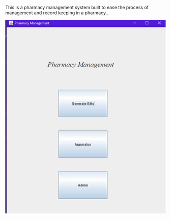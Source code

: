 This is a pharmacy management system built to ease the process of management and record keeping in a pharmacy..

![Image 1](Capture1.JPG)
